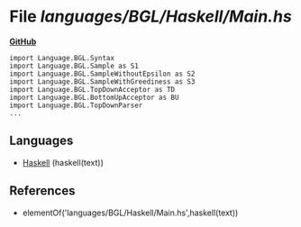 # File _languages/BGL/Haskell/Main.hs_
**[GitHub](https://github.com/softlang/yas/blob/master/languages/BGL/Haskell/Main.hs)**
```
import Language.BGL.Syntax
import Language.BGL.Sample as S1
import Language.BGL.SampleWithoutEpsilon as S2
import Language.BGL.SampleWithGreediness as S3
import Language.BGL.TopDownAcceptor as TD
import Language.BGL.BottomUpAcceptor as BU
import Language.BGL.TopDownParser
...
```

## Languages
* [Haskell](../languages/Haskell.md) (haskell(text))

## References
* elementOf('languages/BGL/Haskell/Main.hs',haskell(text))
